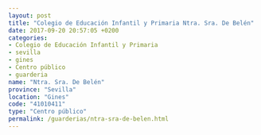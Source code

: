 ```yaml
---
layout: post
title: "Colegio de Educación Infantil y Primaria Ntra. Sra. De Belén"
date: 2017-09-20 20:57:05 +0200
categories:
- Colegio de Educación Infantil y Primaria
- sevilla
- gines
- Centro público
- guarderia
name: "Ntra. Sra. De Belén"
province: "Sevilla"
location: "Gines"
code: "41010411"
type: "Centro público"
permalink: /guarderias/ntra-sra-de-belen.html
---
```

